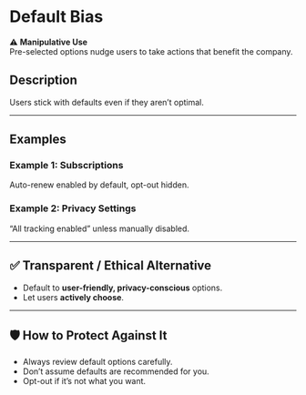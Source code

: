 # Default Bias

⚠️ **Manipulative Use**  
Pre-selected options nudge users to take actions that benefit the company.

## Description

Users stick with defaults even if they aren’t optimal.

---

## Examples

### Example 1: Subscriptions

Auto-renew enabled by default, opt-out hidden.

### Example 2: Privacy Settings

“All tracking enabled” unless manually disabled.

---

## ✅ Transparent / Ethical Alternative

- Default to **user-friendly, privacy-conscious** options.
- Let users **actively choose**.

---

## 🛡️ How to Protect Against It

- Always review default options carefully.
- Don’t assume defaults are recommended for you.
- Opt-out if it’s not what you want.

